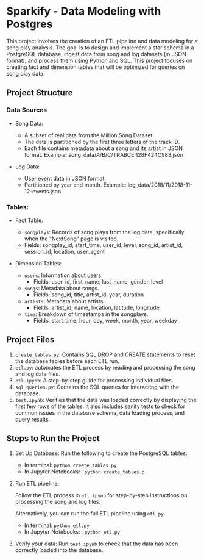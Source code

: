 # Sparkify - Data Modeling with Postgres

This project involves the creation of an ETL pipeline and data modeling for a song play analysis. 
The goal is to design and implement a star schema in a PostgreSQL database, ingest data from song and log datasets (in JSON format), and process them using Python and SQL. 
This project focuses on creating fact and dimension tables that will be optimized for queries on song play data.

## Project Structure

### Data Sources

- Song Data:
  - A subset of real data from the Million Song Dataset.
  - The data is partitioned by the first three letters of the track ID.
  - Each file contains metadata about a song and its artist in JSON format. Example: song_data/A/B/C/TRABCEI128F424C983.json

- Log Data:
  - User event data in JSON format.
  - Partitioned by year and month. Example: log_data/2018/11/2018-11-12-events.json

### Tables:
- Fact Table:
    - `songplays`: Records of song plays from the log data, specifically when the "NextSong" page is visited.
    - Fields: songplay_id, start_time, user_id, level, song_id, artist_id, session_id, location, user_agent

- Dimension Tables:
    - `users`: Information about users.
      - Fields: user_id, first_name, last_name, gender, level
    - `songs`: Metadata about songs.
      - Fields: song_id, title, artist_id, year, duration
    - `artists`: Metadata about artists. 
      - Fields: artist_id, name, location, latitude, longitude
    - `time`: Breakdown of timestamps in the songplays. 
      - Fields: start_time, hour, day, week, month, year, weekday

## Project Files

1. `create_tables.py`: Contains SQL DROP and CREATE statements to reset the database tables before each ETL run.
2. `etl.py`: automates the ETL process by reading and processing the song and log data files. 
3. `etl.ipynb`: A step-by-step guide for processing individual files. 
4. `sql_queries.py`: Contains the SQL queries for interacting with the database. 
5. `test.ipynb`: Verifies that the data was loaded correctly by displaying the first few rows of the tables. It also includes sanity tests to check for common issues in the database schema, data loading process, and query results.


## Steps to Run the Project

1. Set Up Database: Run the following to create the PostgreSQL tables:
    
   - In terminal: ```python create_tables.py```
   - In Jupyter Notebooks: ```!python create_tables.p```

2. Run ETL pipeline: 

    Follow the ETL process in `etl.ipynb` for step-by-step instructions on processing the song and log files.

    Alternatively, you can run the full ETL pipeline using `etl.py`.
   - In terminal: ```python etl.py```
   - In Jupyter Notebooks: ```!python etl.py```

3. Verify your data:
Run `test.ipynb` to check that the data has been correctly loaded into the database.


